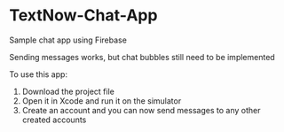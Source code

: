 # TextNow-Chat-App
Sample chat app using Firebase

Sending messages works, but chat bubbles still need to be implemented

To use this app:
1. Download the project file
2. Open it in Xcode and run it on the simulator
3. Create an account and you can now send messages to any other created accounts
